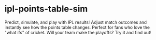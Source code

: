# ipl-points-table-sim
Predict, simulate, and play with IPL results! Adjust match outcomes and instantly see how the points table changes. Perfect for fans who love the "what ifs" of cricket. Will your team make the playoffs? Try it and find out!
